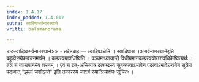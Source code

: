 ```yaml
---
index: 1.4.17
index_padded: 1.4.017
sutra: स्वादिष्वसर्वनामस्थाने
vritti: balamanorama

---
```

<<स्वादिष्वसर्वनामस्थाने>> - तदेतदाह — स्वादिपञ्चेति । स्वादिष्वस ।असर्वनामस्थाने॑इति बहुत्वेऽप्येकवचनमार्षम् । कप्प्रत्ययावधिष्विति । पञ्चमाध्यायान्ते विधीयमानकप्प्रत्ययोत्तरावधिकेष्वित्यर्थः । तत्र च व्याख्यानमेव शरणम् । एवं च दत्-असित्यत्र दत्शब्दस्य सुबन्तत्वाऽभावेन पदत्वाऽभावेऽप्यनेन सूत्रेण पदत्वात् "झलां जशोऽन्ते" इति तकारस्य जश्त्वं स्यादित्याक्षेपः सूचितः । 